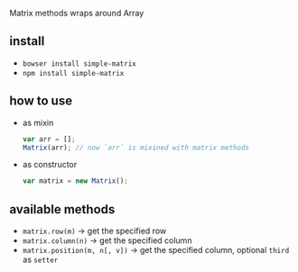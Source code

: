 Matrix methods wraps around Array

## install

* `bowser install simple-matrix`
* `npm install simple-matrix`

## how to use

* as mixin

    ```javascript
    var arr = [];
    Matrix(arr); // now `arr` is mixined with matrix methods
    ```
* as constructor

    ```javascript
    var matrix = new Matrix();
    ```

## available methods

* `matrix.row(m)` -> get the specified row
* `matrix.column(n)` -> get the specified column
* `matrix.position(m, n[, v])` -> get the specified column, optional `third` as `setter`
